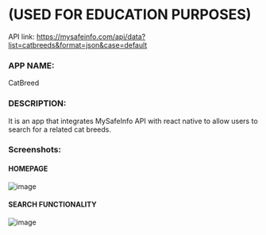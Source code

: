 # (USED FOR EDUCATION PURPOSES)
API link: https://mysafeinfo.com/api/data?list=catbreeds&format=json&case=default


### APP NAME: 
CatBreed
### DESCRIPTION: 
It is an app that integrates MySafeInfo API with react native to allow users to search for a related cat breeds.

### Screenshots:
#### HOMEPAGE
![image](https://github.com/user-attachments/assets/0556ae8f-2d32-46b0-9ca7-f10b757134e9)

#### SEARCH FUNCTIONALITY
![image](https://github.com/user-attachments/assets/ebf6148b-d7a6-4da7-b5c2-83aebba54c45)

